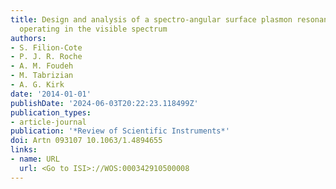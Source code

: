 ```yaml
---
title: Design and analysis of a spectro-angular surface plasmon resonance biosensor
  operating in the visible spectrum
authors:
- S. Filion-Cote
- P. J. R. Roche
- A. M. Foudeh
- M. Tabrizian
- A. G. Kirk
date: '2014-01-01'
publishDate: '2024-06-03T20:22:23.118499Z'
publication_types:
- article-journal
publication: '*Review of Scientific Instruments*'
doi: Artn 093107 10.1063/1.4894655
links:
- name: URL
  url: <Go to ISI>://WOS:000342910500008
---
```

